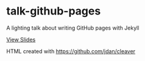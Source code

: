 # talk-github-pages

A lighting talk about writing GitHub pages with Jekyll

[View Slides](https://mike-ward.net/github.io/talk-github-pages/)

HTML created with <https://github.com/jdan/cleaver>
